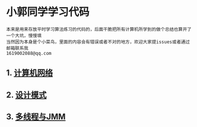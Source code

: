 # 小郭同学学习代码
    本来是用来存放平时学习算法练习的代码的，后面干脆把所有计算机所学到的做个总结也算开了一个大坑，慢慢填
    当然因为本身是个小菜鸟，里面的内容会有错误或者不对的地方，欢迎大家提issues或者通过邮箱联系我
    1619002088@qq.com

<!-- GFM-TOC -->
## 1. [计算机网络](计算机网络.md)
## 2. [设计模式](设计模式.md)
## 3. [多线程与JMM](多线程与JMM.md)
<!-- GFM-TOC -->
